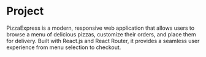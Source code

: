 # Project
 PizzaExpress is a modern, responsive web application that allows users to browse a menu of delicious pizzas, customize their orders, and place them for delivery. Built with React.js and React Router, it provides a seamless user experience from menu selection to checkout.
